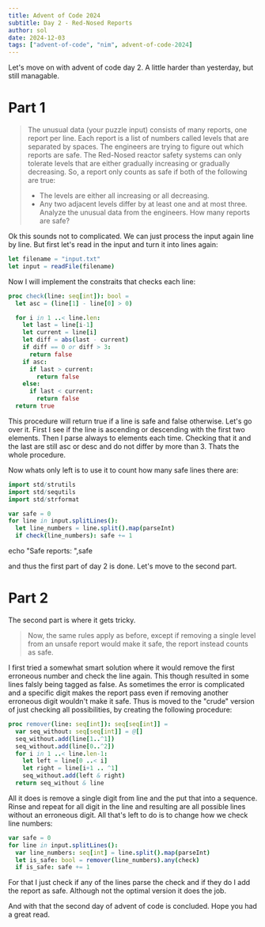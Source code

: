 ```yaml
---
title: Advent of Code 2024
subtitle: Day 2 - Red-Nosed Reports
author: sol
date: 2024-12-03
tags: ["advent-of-code", "nim", advent-of-code-2024]
---
```


Let's move on with advent of code day 2. A little harder than yesterday, but
still managable.

# Part 1

> The unusual data (your puzzle input) consists of many reports, one report per line. Each report is a list of numbers called levels that are separated by spaces. The engineers are trying to figure out which reports are safe. The Red-Nosed reactor safety systems can only tolerate levels that are either gradually increasing or gradually decreasing. So, a report only counts as safe if both of the following are true:
>
> - The levels are either all increasing or all decreasing.
> - Any two adjacent levels differ by at least one and at most three.
>   Analyze the unusual data from the engineers. How many reports are safe?

Ok this sounds not to complicated. We can just process the input again line by
line. But first let's read in the input and turn it into lines again:

```nim
let filename = "input.txt"
let input = readFile(filename)
```

Now I will implement the constraits that checks each line:

```nim
proc check(line: seq[int]): bool =
  let asc = (line[1] - line[0] > 0)

  for i in 1 ..< line.len:
    let last = line[i-1]
    let current = line[i]
    let diff = abs(last - current)
    if diff == 0 or diff > 3:
      return false
    if asc:
      if last > current:
        return false
    else:
      if last < current:
        return false
  return true
```

This procedure will return true if a line is safe and false otherwise. Let's go
over it. First I see if the line is ascending or descending with the first two
elements. Then I parse always to elements each time. Checking that it and the last
are still asc or desc and do not differ by more than 3. Thats the whole procedure.

Now whats only left is to use it to count how many safe lines there are:

```nim
import std/strutils
import std/sequtils
import std/strformat

var safe = 0
for line in input.splitLines():
  let line_numbers = line.split().map(parseInt)
  if check(line_numbers): safe += 1
```

echo "Safe reports: ",safe

and thus the first part of day 2 is done. Let's move to the second part.

# Part 2

The second part is where it gets tricky.

> Now, the same rules apply as before, except if removing a single level from an unsafe report would make it safe, the report instead counts as safe.

I first tried a somewhat smart solution where it would remove the first erroneous
number and check the line again. This though resulted in some lines falsly being
tagged as false. As sometimes the error is complicated and a specific digit makes
the report pass even if removing another erroneous digit wouldn't make it safe.
Thus is moved to the "crude" version of just checking all possibilities, by creating
the following procedure:

```nim
proc remover(line: seq[int]): seq[seq[int]] =
  var seq_without: seq[seq[int]] = @[]
  seq_without.add(line[1..^1])
  seq_without.add(line[0..^2])
  for i in 1 ..< line.len-1:
    let left = line[0 ..< i]
    let right = line[i+1 .. ^1]
    seq_without.add(left & right)
  return seq_without & line
```

All it does is remove a single digit from line and the put that into a sequence.
Rinse and repeat for all digit in the line and resulting are all possible lines
without an erroneous digit. All that's left to do is to change how we check line
numbers:

```nim
var safe = 0
for line in input.splitLines():
  var line_numbers: seq[int] = line.split().map(parseInt)
  let is_safe: bool = remover(line_numbers).any(check)
  if is_safe: safe += 1
```

For that I just check if any of the lines parse the check and if they do I add
the report as safe. Although not the optimal version it does the job.

And with that the second day of advent of code is concluded. Hope you had a great
read.
